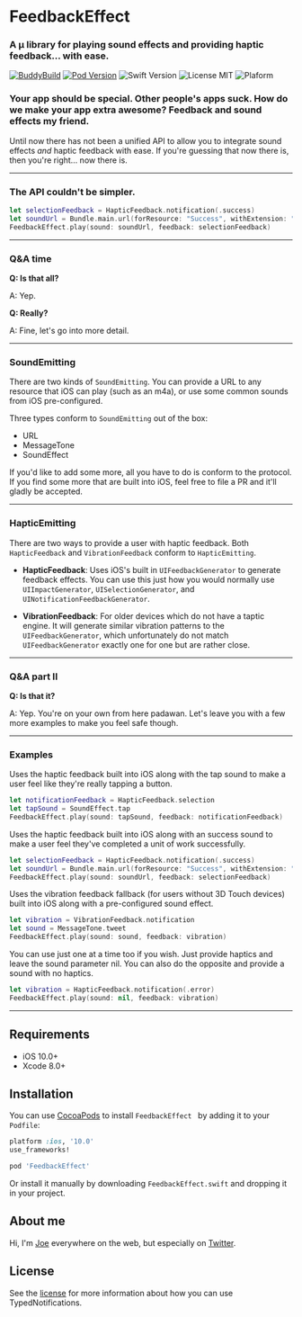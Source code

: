 # FeedbackEffect

### A μ library for playing sound effects and providing haptic feedback… with ease.

[![BuddyBuild](https://dashboard.buddybuild.com/api/statusImage?appID=59b1c96ebb97170001f8ebd4&branch=master&build=latest)](https://dashboard.buddybuild.com/apps/59b1c96ebb97170001f8ebd4/build/latest?branch=master)
[![Pod Version](https://img.shields.io/badge/Pod-1.2-6193DF.svg)](https://cocoapods.org/)
![Swift Version](https://img.shields.io/badge/Swift-%204.2-brightgreen.svg)
![License MIT](https://img.shields.io/badge/License-MIT-lightgrey.svg) 
![Plaform](https://img.shields.io/badge/Platform-iOS-lightgrey.svg)

### Your app should be special. Other people's apps suck. How do we make your app extra awesome? Feedback and sound effects my friend.

Until now there has not been a unified API to allow you to integrate sound effects _and_ haptic feedback with ease. If you're guessing that now there is, then you're right… now there is.

---

### The API couldn't be simpler.

```swift
let selectionFeedback = HapticFeedback.notification(.success)
let soundUrl = Bundle.main.url(forResource: "Success", withExtension: "m4a")
FeedbackEffect.play(sound: soundUrl, feedback: selectionFeedback)
```

---

### Q&A time

**Q: Is that all?**

A: Yep.

**Q: Really?**

A: Fine, let's go into more detail.

---

### SoundEmitting

There are two kinds of `SoundEmitting`. You can provide a URL to any resource that iOS can play (such as an m4a), or use some common sounds from iOS pre-configured.

Three types conform to `SoundEmitting` out of the box:

- URL
- MessageTone
- SoundEffect

If you'd like to add some more, all you have to do is conform to the protocol. If you find some more that are built into iOS, feel free to file a PR and it'll gladly be accepted.

---

### HapticEmitting

There are two ways to provide a user with haptic feedback. Both `HapticFeedback` and `VibrationFeedback` conform to `HapticEmitting`.

- **HapticFeedback**: Uses iOS's built in `UIFeedbackGenerator` to generate feedback effects. You can use this just how you would normally use `UIImpactGenerator`, `UISelectionGenerator`, and `UINotificationFeedbackGenerator`.

- **VibrationFeedback**: For older devices which do not have a taptic engine. It will generate similar vibration patterns to the `UIFeedbackGenerator`, which unfortunately do not match `UIFeedbackGenerator` exactly one for one but are rather close.

---

### Q&A part II

**Q: Is that it?**

A: Yep. You're on your own from here padawan. Let's leave you with a few more examples to make you feel safe though.

---

### Examples

Uses the haptic feedback built into iOS along with the tap sound to make a user feel like they're really tapping a button.

```swift
let notificationFeedback = HapticFeedback.selection
let tapSound = SoundEffect.tap
FeedbackEffect.play(sound: tapSound, feedback: notificationFeedback)
```

Uses the haptic feedback built into iOS along with an success sound to make a user feel they've completed a unit of work successfully.

```swift
let selectionFeedback = HapticFeedback.notification(.success)
let soundUrl = Bundle.main.url(forResource: "Success", withExtension: "m4a")
FeedbackEffect.play(sound: soundUrl, feedback: selectionFeedback)
```

Uses the vibration feedback fallback (for users without 3D Touch devices) built into iOS along with a pre-configured sound effect.

```swift
let vibration = VibrationFeedback.notification
let sound = MessageTone.tweet
FeedbackEffect.play(sound: sound, feedback: vibration)
```

You can use just one at a time too if you wish. Just provide haptics and leave the sound parameter nil. You can also do the opposite and provide a sound with no haptics.

```swift
let vibration = HapticFeedback.notification(.error)
FeedbackEffect.play(sound: nil, feedback: vibration)
```

---

## Requirements

- iOS 10.0+
- Xcode 8.0+

## Installation
You can use [CocoaPods](http://cocoapods.org/) to install `FeedbackEffect ` by adding it to your `Podfile`:

```ruby
platform :ios, '10.0'
use_frameworks!

pod 'FeedbackEffect'
```

Or install it manually by downloading `FeedbackEffect.swift` and dropping it in your project.

## About me

Hi, I'm [Joe](http://fabisevi.ch) everywhere on the web, but especially on [Twitter](https://twitter.com/mergesort).

## License

See the [license](LICENSE) for more information about how you can use TypedNotifications.

